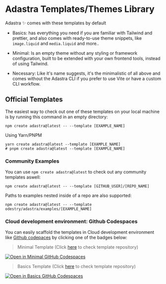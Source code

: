 # Adastra Templates/Themes Library

Adastra ✨ comes with these templates by default

- Basics: has everything you need if you are familiar with Tailwind and prettier, and also comes with ready-to-use theme snippets, like `image.liquid` and `media.liquid` and more..

- Minimal: Is an empty theme without any styling or framework configuration, built to be extended with your own frontend tools, instead of using Tailwind.

- Necessary: Like it's name suggests, it's the minimalistic of all above and comes without the Adastra CLI if you prefer to use Vite or have a custom CLI workflow.

## Official Templates

The easiest way to check out one of these templates on your local machine is by running this command in an empty directory:

```shell
npm create adastra@latest -- --template [EXAMPLE_NAME]
```

Using Yarn/PNPM

```shell
yarn create adastra@latest --template [EXAMPLE_NAME]
# pnpm create adastra@latest --template [EXAMPLE_NAME]
```

### Community Examples

You can use `npm create adastra@latest` to check out any community templates aswell:

```shell
npm create adastra@latest -- --template [GITHUB_USER]/[REPO_NAME]
```

Paths to examples nested inside of a repo are also supported:

```shell
npm create adastra@latest -- --template odestry/adastra/examples/[EXAMPLE_NAME]
```

### Cloud development environment: Github Codespaces

You can easily scaffold the templates in Cloud development environment like [Github codepaces](https://github.com/codespaces) by clicking one of the badges below:

> Minimal Template (Click [here](https://github.com/odestry/adastra-minimal-template) to check template repository)

[![Open in Minimal GitHub Codespaces](https://github.com/codespaces/badge.svg)](https://github.com/codespaces/new?hide_repo_select=true&ref=main&repo=603560480)

> Basics Template (Click [here](https://github.com/odestry/adastra-basics-template) to check template repository)

[![Open in Basics GitHub Codespaces](https://github.com/codespaces/badge.svg)](https://github.com/codespaces/new?hide_repo_select=true&ref=main&repo=594116672)
